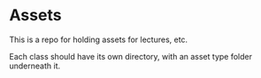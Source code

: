 # Assets

This is a repo for holding assets for lectures, etc.

Each class should have its own directory, with an asset type folder underneath it.